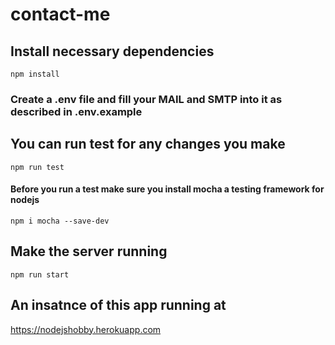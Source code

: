 # contact-me

## Install necessary dependencies
`npm install`

### Create a .env file and fill your MAIL and SMTP into it as described in .env.example

## You can run test for any changes you make
`npm run test`
#### Before you run a test make sure you install mocha a testing framework for nodejs
`npm i mocha --save-dev`


## Make the server running
`npm run start`

## An insatnce of this app running at
https://nodejshobby.herokuapp.com
